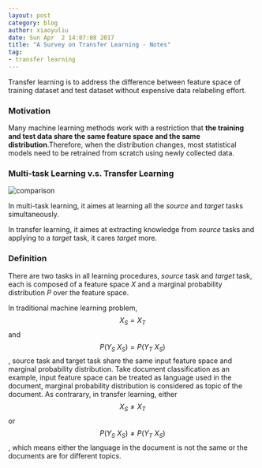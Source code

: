 ```yaml
---
layout: post
category: blog
author: xiaoyuliu
date: Sun Apr  2 14:07:08 2017
title: "A Survey on Transfer Learning - Notes"
tag:
- transfer learning
---
```


Transfer learning is to address the difference between feature space of training dataset and test dataset without expensive data relabeling effort.

### Motivation

Many machine learning methods work with a restriction that **the training and test data share the same feature space and the same distribution**.Therefore, when the distribution changes, most statistical models need to be retrained from scratch using newly collected data.

### Multi-task Learning v.s. Transfer Learning

![comparison][1]

In multi-task learning, it aimes at learning all the *source* and *target* tasks simultaneously.

In transfer learning, it aimes at extracting knowledge from *source* tasks and applying to a *target* task, it cares *target* more.

### Definition

There are two tasks in all learning procedures, *source* task and *target* task, each is composed of a feature space *X* and a marginal probability distribution *P* over the feature space. 

In traditional machine learning problem, $$X_S = X_T$$ and $$P(Y_{S} \ X_{S}) = P(Y_{T} \ X_{S})$$, source task and target task share the same input feature space and marginal probability distribution. Take document classification as an example, input feature space can be treated as language used in the document, marginal probability distribution is considered as topic of the document. As contrarary, in transfer learning, either $$X_S \neq X_T$$ or $$P(Y_{S} \ X_{S}) \neq P(Y_{T} \ X_{S})$$, which means either the language in the document is not the same or the documents are for different topics.








[1]: https://cl.ly/0R1l0620011Q/Image%202017-04-02%20at%205.42.26%20PM.png